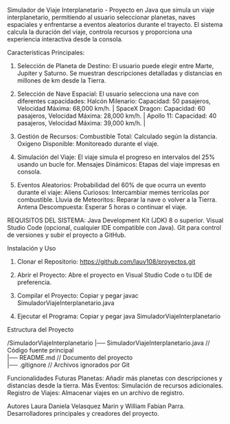 Simulador de Viaje Interplanetario - 
Proyecto en Java que simula un viaje interplanetario, permitiendo al usuario seleccionar planetas, naves espaciales y enfrentarse a eventos aleatorios durante el trayecto. El sistema calcula la duración del viaje, controla recursos y proporciona una experiencia interactiva desde la consola.

Características Principales:
1. Selección de Planeta de Destino: El usuario puede elegir entre Marte, Jupiter y Saturno. Se muestran descripciones detalladas y distancias en millones de km desde la Tierra.

2. Selección de Nave Espacial: El usuario selecciona una nave con diferentes capacidades:
Halcón Milenario: Capacidad: 50 pasajeros, Velocidad Máxima: 68,000 km/h. |
SpaceX Dragon: Capacidad: 60 pasajeros, Velocidad Máxima: 28,000 km/h. |
Apollo 11: Capacidad: 40 pasajeros, Velocidad Máxima: 39,000 km/h. |

3. Gestión de Recursos:
Combustible Total: Calculado según la distancia.
Oxígeno Disponible: Monitoreado durante el viaje.

4. Simulación del Viaje:
El viaje simula el progreso en intervalos del 25% usando un bucle for.
Mensajes Dinámicos: Etapas del viaje impresas en consola.

5. Eventos Aleatorios:
Probabilidad del 60% de que ocurra un evento durante el viaje:
Aliens Curiosos: Intercambiar memes terrícolas por combustible.
Lluvia de Meteoritos: Reparar la nave o volver a la Tierra.
Antena Descompuesta: Esperar 5 horas o continuar el viaje.

REQUISITOS DEL SISTEMA: 
Java Development Kit (JDK) 8 o superior.
Visual Studio Code (opcional, cualquier IDE compatible con Java).
Git para control de versiones y subir el proyecto a GitHub.

Instalación y Uso
1. Clonar el Repositorio: https://github.com/lauv108/proyectos.git

2. Abrir el Proyecto: Abre el proyecto en Visual Studio Code o tu IDE de preferencia.

3. Compilar el Proyecto: Copiar y pegar javac SimuladorViajeInterplanetario.java

4. Ejecutar el Programa: Copiar y pegar java SimuladorViajeInterplanetario

   
Estructura del Proyecto

/SimuladorViajeInterplanetario
|── SimuladorViajeInterplanetario.java  // Código fuente principal  
|── README.md                            // Documento del proyecto  
|── .gitignore                           // Archivos ignorados por Git  

Funcionalidades Futuras
Planetas: Añadir más planetas con descripciones y distancias desde la tierra. 
Más Eventos: Simulación de recursos adicionales.
Registro de Viajes: Almacenar viajes en un archivo de registro.


Autores
Laura Daniela Velasquez Marin y William Fabian Parra. Desarrolladores principales y creadores del proyecto.
